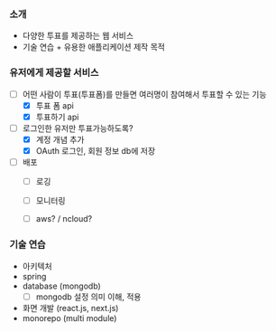 ### 소개
- 다양한 투표를 제공하는 웹 서비스
- 기술 연습 + 유용한 애플리케이션 제작 목적

### 유저에게 제공할 서비스
- [ ] 어떤 사람이 투표(투표폼)를 만들면 여러명이 참여해서 투표할 수 있는 기능
  - [x] 투표 폼 api
  - [x] 투표하기 api 

- [ ] 로그인한 유저만 투표가능하도록?
  - [x] 계정 개념 추가
  - [x] OAuth 로그인, 회원 정보 db에 저장

- [ ] 배포
  - [ ] 로깅
  - [ ] 모니터링
  - [ ] aws? / ncloud?


### 기술 연습
- 아키텍처 
- spring
- database (mongodb)
  - [ ] mongodb 설정 의미 이해, 적용
- 화면 개발 (react.js, next.js)
- monorepo (multi module)
